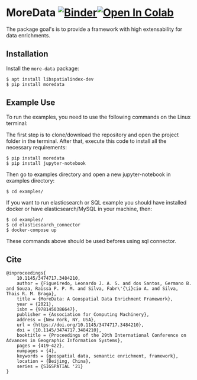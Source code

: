 MoreData
[![Binder](https://mybinder.org/badge_logo.svg)](https://mybinder.org/v2/gh/gegen07/more-data/main?labpath=examples)[![Open In Colab](https://colab.research.google.com/assets/colab-badge.svg)](https://colab.research.google.com/drive/1yqE31Q_lEHyvSQrogFQHX8Qk8ZHK0fjP?usp=sharing)
=========



The package goal's is to provide a framework with high extensability for data enrichments. 

Installation
------------

Install the ``more-data`` package:

    $ apt install libspatialindex-dev
    $ pip install moredata


Example Use
-----------

To run the examples, you need to use the following commands on the Linux terminal:

The first step is to clone/download the repository and open the project folder in the terminal. After that, execute this code to install all the necessary requirements:
    
    $ pip install moredata
    $ pip install jupyter-notebook

Then go to examples directory and open a new jupyter-notebook in examples directory:

    $ cd examples/

If you want to run elasticsearch or SQL example you should have installed docker or have elasticsearch/MySQL in your machine, then:

    $ cd examples/
    $ cd elasticsearch_connector
    $ docker-compose up

These commands above should be used befores using sql connector.

## Cite

```
@inproceedings{
    10.1145/3474717.3484210,
    author = {Figueiredo, Leonardo J. A. S. and dos Santos, Germano B. and Souza, Raissa P. P. M. and Silva, Fabr\'{\i}cio A. and Silva, Thais R. M. Braga},
    title = {MoreData: A Geospatial Data Enrichment Framework},
    year = {2021},
    isbn = {9781450386647},
    publisher = {Association for Computing Machinery},
    address = {New York, NY, USA},
    url = {https://doi.org/10.1145/3474717.3484210},
    doi = {10.1145/3474717.3484210},
    booktitle = {Proceedings of the 29th International Conference on Advances in Geographic Information Systems},
    pages = {419–422},
    numpages = {4},
    keywords = {geospatial data, semantic enrichment, framework},
    location = {Beijing, China},
    series = {SIGSPATIAL '21}
} 
```
